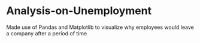 # Analysis-on-Unemployment
Made use of Pandas and Matplotlib to visualize why employees would leave a company after a period of time
